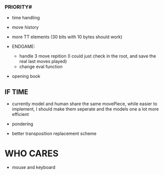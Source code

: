 ### PRIORITY# ##
- time handling

- move history

- more TT elements (30 bits with 10 bytes should work)

- ENDGAME:
    - handle 3 move repition (I could just check in the root, and save the real last moves played)
    - change eval function

- opening book

## IF TIME ##
- currently model and human share the same movePiece, while easier to implement, I should make them seperate and the models one a lot more efficient

- pondering

- better transposition replacement scheme

# WHO CARES #
- mouse and keyboard